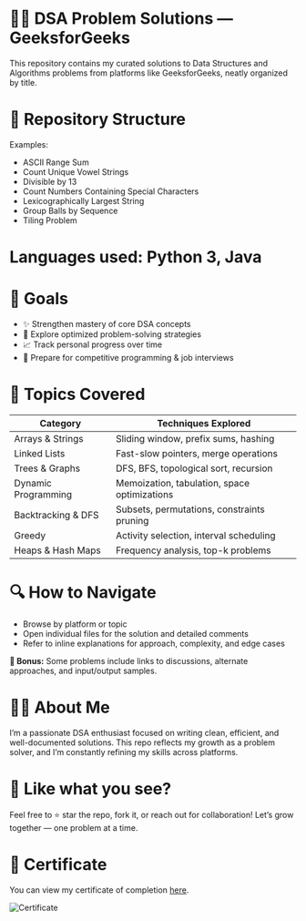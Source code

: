    # 👨‍💻 DSA Problem Solutions — GeeksforGeeks

This repository contains my curated solutions to Data Structures and Algorithms problems from platforms like GeeksforGeeks, neatly organized by title.


 # **📌 Repository Structure**

Examples:

- ASCII Range Sum
- Count Unique Vowel Strings
- Divisible by 13
- Count Numbers Containing Special Characters
- Lexicographically Largest String
- Group Balls by Sequence
- Tiling Problem

# **Languages used:** Python 3, Java


# **🎯 Goals**

- ✨ Strengthen mastery of core DSA concepts
- 🧠 Explore optimized problem-solving strategies
- 📈 Track personal progress over time
- 💼 Prepare for competitive programming & job interviews


# **🧠 Topics Covered**

| Category               | Techniques Explored                                   |
|-----------------------|------------------------------------------------------|
| Arrays & Strings      | Sliding window, prefix sums, hashing                 |
| Linked Lists          | Fast-slow pointers, merge operations                  |
| Trees & Graphs       | DFS, BFS, topological sort, recursion                 |
| Dynamic Programming   | Memoization, tabulation, space optimizations          |
| Backtracking & DFS    | Subsets, permutations, constraints pruning            |
| Greedy                | Activity selection, interval scheduling                |
| Heaps & Hash Maps     | Frequency analysis, top-k problems                    |


# **🔍 How to Navigate**

- Browse by platform or topic
- Open individual files for the solution and detailed comments
- Refer to inline explanations for approach, complexity, and edge cases

**📘 Bonus:** Some problems include links to discussions, alternate approaches, and input/output samples.


# **🧑‍💻 About Me**

I’m a passionate DSA enthusiast focused on writing clean, efficient, and well-documented solutions. This repo reflects my growth as a problem solver, and I’m constantly refining my skills across platforms.


# **🌟 Like what you see?**

Feel free to ⭐ star the repo, fork it, or reach out for collaboration! Let’s grow together — one problem at a time.


# **📜 Certificate**

You can view my certificate of completion [here](https://www.geeksforgeeks.org/certificate/4aa68ec9f39eb49850a1c9e6ece6e315?utm_source=socials&utm_medium=cc_link).

![Certificate](https://www.geeksforgeeks.org/certificate/4aa68ec9f39eb49850a1c9e6ece6e315?utm_source=socials&utm_medium=cc_link)
